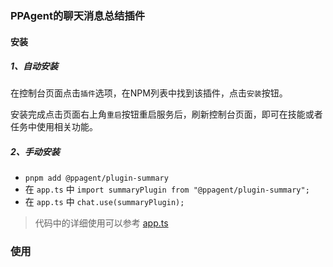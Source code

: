 ### PPAgent的聊天消息总结插件

#### 安装

##### 1、自动安装
在控制台页面点击```插件```选项，在NPM列表中找到该插件，点击```安装```按钮。

安装完成点击页面右上角```重启```按钮重启服务后，刷新控制台页面，即可在技能或者任务中使用相关功能。

##### 2、手动安装

- ```pnpm add @ppagent/plugin-summary```
- 在 ```app.ts``` 中 ```import summaryPlugin from "@ppagent/plugin-summary";```
- 在 ```app.ts``` 中 ```chat.use(summaryPlugin);```

> 代码中的详细使用可以参考 [app.ts](https://github.com/ppagent/summary/blob/main/src/app.ts)

### 使用
